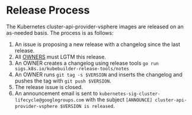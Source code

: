 # Release Process

The Kubernetes cluster-api-provider-vsphere images are released on an as-needed basis. The process is as follows:

1. An issue is proposing a new release with a changelog since the last release.
1. All [OWNERS](OWNERS) must LGTM this release.
1. An OWNER creates a changelog using release tools `go run sigs.k8s.io/kubebuilder-release-tools/notes` 
1. An OWNER runs `git tag -s $VERSION` and inserts the changelog and pushes the tag with `git push $VERSION`.
1. The release issue is closed.
1. An announcement email is sent to `kubernetes-sig-cluster-lifecycle@googlegroups.com` with the subject `[ANNOUNCE] cluster-api-provider-vsphere $VERSION is released`.
